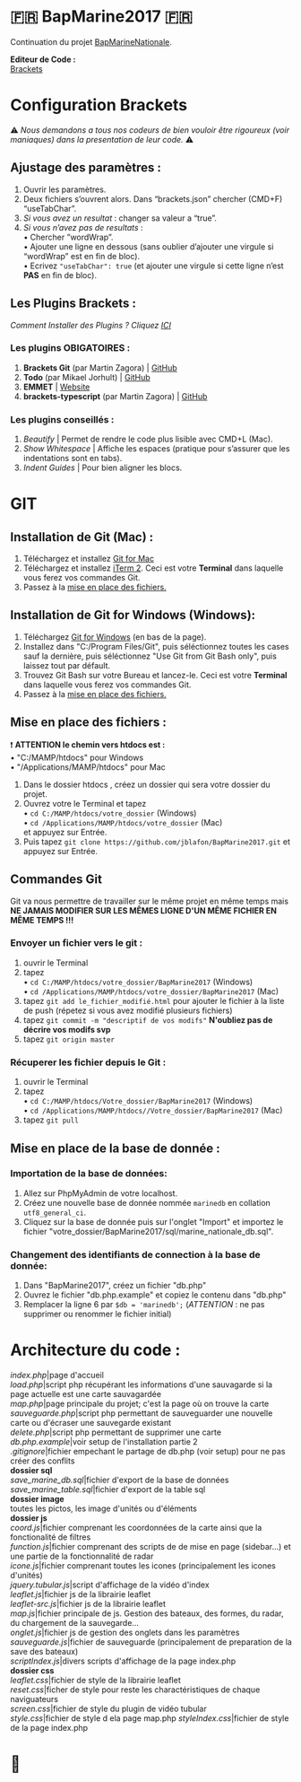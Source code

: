 # :fr: BapMarine2017 :fr:

Continuation du projet [BapMarineNationale](https://github.com/NicolasGauvin/BapMarineNationale).

**Editeur de Code :**  
[Brackets](http://brackets.io/) 

# Configuration Brackets

:warning: *Nous demandons a tous nos codeurs de bien vouloir être rigoureux  (voir maniaques) dans la presentation de leur code.* :warning:


## Ajustage des paramètres :

1. Ouvrir les paramètres.
2. Deux fichiers s’ouvrent alors. Dans “brackets.json” chercher  (CMD+F) “useTabChar”.
4. *Si vous avez un resultat* : changer sa valeur a “true”.
5. *Si vous n’avez pas de resultats* :  
	• Chercher ”wordWrap”.  
	• Ajouter une ligne en dessous (sans oublier d’ajouter une virgule si “wordWrap” est en fin de bloc).  
	• Ecrivez `"useTabChar": true` (et ajouter une virgule si cette ligne n’est **PAS** en fin de bloc).

## Les Plugins Brackets :

*Comment Installer des Plugins ? Cliquez [ICI](https://www.youtube.com/watch?v=xL0XZ33E7uI)*

### Les plugins OBIGATOIRES :

1. **Brackets Git** (par Martin Zagora) | [GitHub](https://github.com/zaggino/brackets-git)
2. **Todo** (par Mikael Jorhult) | [GitHub](https://github.com/mikaeljorhult/brackets-todo)
3. **EMMET** | [Website](http://emmet.io/)
4. **brackets-typescript** (par Martin Zagora) | [GitHub](https://github.com/zaggino/brackets-typescript)

### Les plugins conseillés :

1. *Beautify* | Permet de rendre le code plus lisible avec CMD+L (Mac).
2. *Show Whitespace* | Affiche les espaces (pratique pour s’assurer que les indentations sont en tabs).
3. *Indent Guides* | Pour bien aligner les blocs.



# GIT

## Installation de Git (Mac) :

1. Téléchargez et installez [Git for Mac](https://git-scm.com/downloads)
2. Téléchargez et installez [iTerm 2](https://www.iterm2.com/downloads.html). Ceci est votre **Terminal** dans laquelle vous ferez vos commandes Git.
3. Passez à la [mise en place des fichiers.](#anchor1)

## Installation de Git for Windows (Windows):

1. Téléchargez [Git for Windows](https://github.com/git-for-windows/git/releases/v2.10.2.windows.1) (en bas de la page).
2. Installez dans "C:/Program Files/Git", puis séléctionnez toutes les cases sauf la dernière, puis séléctionnez "Use Git from Git Bash only", puis laissez tout par défault.
3. Trouvez Git Bash sur votre Bureau et lancez-le. Ceci est votre **Terminal** dans laquelle vous ferez vos commandes Git.
4. Passez à la [mise en place des fichiers.](#anchor1)

## Mise en place des fichiers :

:heavy_exclamation_mark: **ATTENTION le chemin vers htdocs est :**  
• "C:/MAMP/htdocs" pour Windows  
• "/Applications/MAMP/htdocs" pour Mac 

1. Dans le dossier htdocs , créez un dossier qui sera votre dossier du projet.
2. Ouvrez votre le Terminal et tapez  
	• `cd C:/MAMP/htdocs/votre_dossier` (Windows)  
	• `cd /Applications/MAMP/htdocs/votre_dossier` (Mac)  
et appuyez sur Entrée.
3. Puis tapez `git clone https://github.com/jblafon/BapMarine2017.git` et appuyez sur Entrée.

## Commandes Git 

Git va nous permettre de travailler sur le même projet en même temps mais **NE JAMAIS MODIFIER SUR LES MÊMES LIGNE D'UN MÊME FICHIER EN MÊME TEMPS !!!**

### Envoyer un fichier vers le git :

1. ouvrir le Terminal
2. tapez  
	• `cd C:/MAMP/htdocs/votre_dossier/BapMarine2017` (Windows)  
	• `cd /Applications/MAMP/htdocs/votre_dossier/BapMarine2017` (Mac)
3. tapez `git add le_fichier_modifié.html` pour ajouter le fichier à la liste de push (répetez si vous avez modifié plusieurs fichiers)
4. tapez `git commit -m "descriptif de vos modifs"` **N'oubliez pas de décrire vos modifs svp**
5. tapez `git origin master`

### Récuperer les fichier depuis le Git :

1. ouvrir le Terminal
2. tapez  
	• `cd C:/MAMP/htdocs/Votre_dossier/BapMarine2017` (Windows)  
	• `cd /Applications/MAMP/htdocs//Votre_dossier/BapMarine2017` (Mac) 
3. tapez `git pull`

## Mise en place de la base de donnée :

### Importation de la base de données:

1. Allez sur PhpMyAdmin de votre localhost.
2. Créez une nouvelle base de donnée nommée `marinedb` en collation `utf8_general_ci`.
3. Cliquez sur la base de donnée puis sur l'onglet "Import" et importez le fichier "votre_dossier/BapMarine2017/sql/marine_nationale_db.sql".

### Changement des identifiants de connection à la base de donnée:

1. Dans "BapMarine2017", créez un fichier "db.php"
2. Ouvrez le fichier "db.php.example" et copiez le contenu dans "db.php"
3. Remplacer la ligne 6 par `$db = 'marinedb';` (_ATTENTION_ : ne pas supprimer ou renommer le fichier initial)



# Architecture du code :

_index.php_|page d'accueil  
_load.php_|script php récupérant les informations d'une sauvagarde si la page actuelle est une carte sauvagardée  
_map.php_|page principale du projet; c'est la page où on trouve la carte  
_sauveguarde.php_|script php permettant de sauveguarder une nouvelle carte ou d'écraser une sauvegarde existant  
_delete.php_|script php permettant de supprimer une carte  
_db.php.example_|voir setup de l'installation partie 2  
_.gitignore_|fichier empechant le partage de db.php (voir setup) pour ne pas créer des conflits  
**dossier sql**  
_save_marine_db.sql_|fichier d'export de la base de données  
_save_marine_table.sql_|fichier d'export de la table sql  
**dossier image**  
toutes les pictos, les image d'unités ou d'éléments  
**dossier js**  
_coord.js_|fichier comprenant les coordonnées de la carte ainsi que la fonctionalité de filtres  
_function.js_|fichier comprenant des scripts de de mise en page (sidebar...) et une partie de la fonctionnalité de radar  
_icone.js_|fichier comprenant toutes les icones (principalement les icones d'unités)  
_jquery.tubular.js_|script d'affichage de la vidéo d'index  
_leaflet.js_|fichier js de la librairie leaflet  
_leaflet-src.js_|fichier js de la librairie leaflet  
_map.js_|fichier principale de js. Gestion des bateaux, des formes, du radar, du chargement de la sauvegarde...  
_onglet.js_|fichier js de gestion des onglets dans les paramètres  
_sauveguarde.js_|fichier de sauveguarde (principalement de preparation de la save des bateaux)  
_scriptIndex.js_|divers scripts d'affichage de la page index.php  
**dossier css**  
_leaflet.css_|fichier de style de la librairie leaflet  
_reset.css_|ficher de style pour reste les charactéristiques de chaque naviguateurs  
_screen.css_|fichier de style du plugin de vidéo tubular  
_style.css_|fichier de style d ela page map.php
_styleIndex.css_|fichier de style de la page index.php

# :penguin:
